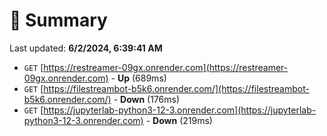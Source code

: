 # 📖 Summary
Last updated: **6/2/2024, 6:39:41 AM**

- `GET` [https://restreamer-09gx.onrender.com](https://restreamer-09gx.onrender.com) - **Up** (689ms)
- `GET` [https://filestreambot-b5k6.onrender.com/](https://filestreambot-b5k6.onrender.com/) - **Down** (176ms)
- `GET` [https://jupyterlab-python3-12-3.onrender.com](https://jupyterlab-python3-12-3.onrender.com) - **Down** (219ms)
